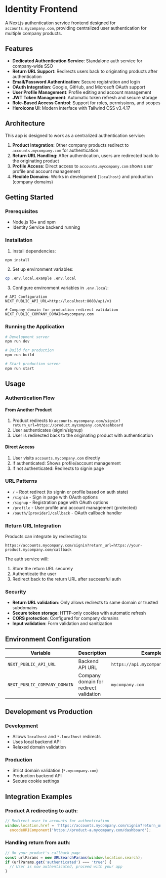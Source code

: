 # Identity Frontend

A Next.js authentication service frontend designed for `accounts.mycompany.com`, providing centralized user authentication for multiple company products.

## Features

- **Dedicated Authentication Service**: Standalone auth service for company-wide SSO
- **Return URL Support**: Redirects users back to originating products after authentication
- **Email/Password Authentication**: Secure registration and login
- **OAuth Integration**: Google, GitHub, and Microsoft OAuth support
- **User Profile Management**: Profile editing and account management
- **JWT Token Management**: Automatic token refresh and secure storage
- **Role-Based Access Control**: Support for roles, permissions, and scopes
- **Heroicons UI**: Modern interface with Tailwind CSS v3.4.17

## Architecture

This app is designed to work as a centralized authentication service:

1. **Product Integration**: Other company products redirect to `accounts.mycompany.com` for authentication
2. **Return URL Handling**: After authentication, users are redirected back to the originating product
3. **Profile Access**: Direct access to `accounts.mycompany.com` shows user profile and account management
4. **Flexible Domains**: Works in development (`localhost`) and production (company domains)

## Getting Started

### Prerequisites

- Node.js 18+ and npm
- Identity Service backend running

### Installation

1. Install dependencies:
```bash
npm install
```

2. Set up environment variables:
```bash
cp .env.local.example .env.local
```

3. Configure environment variables in `.env.local`:
```env
# API Configuration
NEXT_PUBLIC_API_URL=http://localhost:8080/api/v1

# Company domain for production redirect validation
NEXT_PUBLIC_COMPANY_DOMAIN=mycompany.com
```

### Running the Application

```bash
# Development server
npm run dev

# Build for production
npm run build

# Start production server
npm run start
```

## Usage

### Authentication Flow

#### From Another Product
1. Product redirects to `accounts.mycompany.com/signin?return_url=https://product.mycompany.com/dashboard`
2. User authenticates (signin/signup)
3. User is redirected back to the originating product with authentication

#### Direct Access
1. User visits `accounts.mycompany.com` directly
2. If authenticated: Shows profile/account management
3. If not authenticated: Redirects to signin page

### URL Patterns

- `/` - Root redirect (to signin or profile based on auth state)
- `/signin` - Sign in page with OAuth options
- `/signup` - Registration page with OAuth options
- `/profile` - User profile and account management (protected)
- `/oauth/[provider]/callback` - OAuth callback handler

### Return URL Integration

Products can integrate by redirecting to:
```
https://accounts.mycompany.com/signin?return_url=https://your-product.mycompany.com/callback
```

The auth service will:
1. Store the return URL securely
2. Authenticate the user
3. Redirect back to the return URL after successful auth

### Security

- **Return URL validation**: Only allows redirects to same domain or trusted subdomains
- **Secure token storage**: HTTP-only cookies with automatic refresh
- **CORS protection**: Configured for company domains
- **Input validation**: Form validation and sanitization

## Environment Configuration

| Variable | Description | Example |
|----------|-------------|---------|
| `NEXT_PUBLIC_API_URL` | Backend API URL | `https://api.mycompany.com/api/v1` |
| `NEXT_PUBLIC_COMPANY_DOMAIN` | Company domain for redirect validation | `mycompany.com` |

## Development vs Production

### Development
- Allows `localhost` and `*.localhost` redirects
- Uses local backend API
- Relaxed domain validation

### Production
- Strict domain validation (`*.mycompany.com`)
- Production backend API
- Secure cookie settings

## Integration Examples

### Product A redirecting to auth:
```javascript
// Redirect user to accounts for authentication
window.location.href = 'https://accounts.mycompany.com/signin?return_url=' + 
  encodeURIComponent('https://product-a.mycompany.com/dashboard');
```

### Handling return from auth:
```javascript
// On your product's callback page
const urlParams = new URLSearchParams(window.location.search);
if (urlParams.get('authenticated') === 'true') {
  // User is now authenticated, proceed with your app
}
```